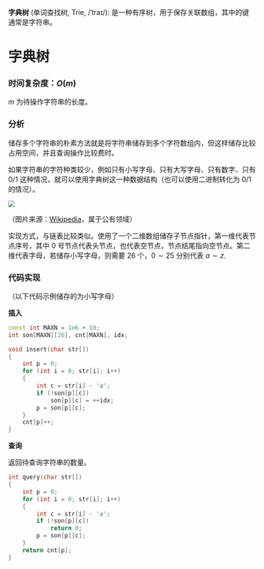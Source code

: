 **字典树** (单词查找树, Trie, /ˈtraɪ/): 是一种有序树，用于保存关联数组，其中的键通常是字符串。

<!--more-->

# 字典树

### 时间复杂度：$O(m)$

$m$ 为待操作字符串的长度。

### 分析

储存多个字符串的朴素方法就是将字符串储存到多个字符数组内，但这样储存比较占用空间，并且查询操作比较费时。

如果字符串的字符种类较少，例如只有小写字母、只有大写字母、只有数字、只有 0/1 这种情况，就可以使用字典树这一种数据结构（也可以使用二进制转化为 0/1 的情况）。

<img src="https://assets.zouht.com/img/note/61-01.webp" style="zoom: 80%;" />

（图片来源：[Wikipedia](https://en.wikipedia.org/wiki/File:Trie_example.svg)，属于公有领域）

实现方式，与链表比较类似。使用了一个二维数组储存子节点指针，第一维代表节点序号，其中 $0$ 号节点代表头节点，也代表空节点，节点结尾指向空节点。第二维代表字母，若储存小写字母，则需要 $26$ 个，$0\sim25$ 分别代表 $a\sim z$.

### 代码实现

（以下代码示例储存的为小写字母）

**插入**

```cpp
const int MAXN = 1e6 + 10;
int son[MAXN][26], cnt[MAXN], idx;

void insert(char str[])
{
    int p = 0;
    for (int i = 0; str[i]; i++)
    {
        int c = str[i] - 'a';
        if (!son[p][c])
            son[p][c] = ++idx;
        p = son[p][c];
    }
    cnt[p]++;
}
```

**查询**

返回待查询字符串的数量。

```cpp
int query(char str[])
{
    int p = 0;
    for (int i = 0; str[i]; i++)
    {
        int c = str[i] - 'a';
        if (!son[p][c])
            return 0;
        p = son[p][c];
    }
    return cnt[p];
}
```

